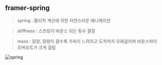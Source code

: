 ## framer-spring
> spring : 물리적 계산에 의한 자연스러운 애니메이션

> stiffness : 스프링이 바운스 되는 횟수 결정

> mass : 질량, 질량이 클수록 가속이 느려지고 도착까지 오래걸리며 바운스마다 오버슈트가 크게 걸림

![spring](https://user-images.githubusercontent.com/58690483/126440668-4d0f5e0a-d091-4902-a95d-395b95966485.gif)

